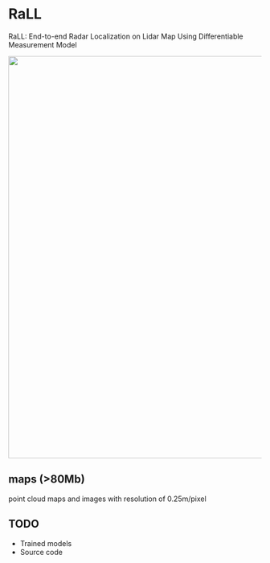 # RaLL
RaLL: End-to-end Radar Localization on Lidar Map Using Differentiable Measurement Model

<img src="https://github.com/ZJUYH/RaLL/blob/master/img/robotcar.gif" width=800>


## maps (>80Mb)
point cloud maps and images with resolution of 0.25m/pixel

## TODO
- Trained models
- Source code
